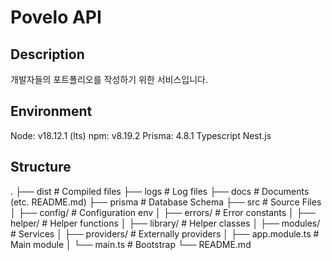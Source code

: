 # Povelo API
## Description
개발자들의 포트폴리오를 작성하기 위한 서비스입니다.

## Environment
Node: v18.12.1 (lts)
npm: v8.19.2
Prisma: 4.8.1
Typescript
Nest.js

## Structure
.
├── dist                    # Compiled files
├── logs                    # Log files
├── docs                    # Documents (etc. README.md)
├── prisma                  # Database Schema
├── src                     # Source Files
│   ├── config/             # Configuration env
│   ├── errors/             # Error constants
│   ├── helper/             # Helper functions
│   ├── library/            # Helper classes
│   ├── modules/            # Services
│   ├── providers/          # Externally providers
│   ├── app.module.ts       # Main module
│   └── main.ts             # Bootstrap
└── README.md


